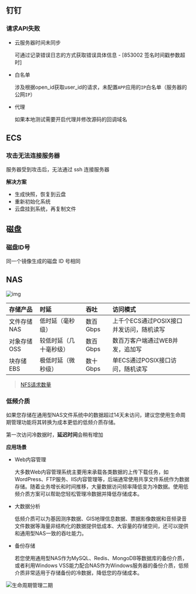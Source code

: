 ## 钉钉

### 请求API失败

- 云服务器时间未同步

    可通过记录错误日志的方式获取错误具体信息 - [853002 签名时间戳参数超时]

- 白名单

    涉及根据open_id获取user_id的请求，未配置`APP`应用的`IP`白名单（服务器的公网`IP`）
    
- 代理

    如果本地测试需要开启代理并修改源码的回调域名



## ECS

### 攻击无法连接服务器

服务器受到攻击后，无法通过 ssh 连接服务器

**解决方案**

- 生成快照，恢复到云盘
- 重新初始化系统
- 云盘挂到系统，再复制文件



## 磁盘

### 磁盘ID号

同一个镜像生成的磁盘 ID 号相同



## NAS

![img](https://img-note.langyastudio.com/202203072008189.png?x-oss-process=style/watermark)

| 存储产品    | 时延                   | 吞吐     | 访问模式                                 |
| :---------- | :--------------------- | :------- | :--------------------------------------- |
| 文件存储NAS | 低时延（毫秒级）       | 数百Gbps | 上千个ECS通过POSIX接口并发访问，随机读写 |
| 对象存储OSS | 较低时延（几十毫秒级） | 数百Gbps | 数百万客户端通过WEB并发，追加写          |
| 块存储EBS   | 极低时延（微秒级）     | 数十Gbps | 单ECS通过POSIX接口访问，随机读写         |

> [NFS请求数量](https://help.aliyun.com/document_detail/125389.htm?spm=a2c4g.11186623.0.0.6d52e839O8ljnO#task-1130493)



### 低频介质

如果您存储在通用型NAS文件系统中的数据超过14天未访问，建议您使用生命周期管理功能将其转换为成本更低的低频介质存储。

第一次访问冷数据时，**延迟时间**会稍有增加



**应用场景**

- Web内容管理

  大多数Web内容管理系统主要用来承载各类数据的上传下载任务，如WordPress、FTP服务、IIS内容管理等，后端通常使用共享文件系统作为数据存储。随着业务增长和时间推移，大量数据访问频率降低变为冷数据。使用低频介质方案可以帮助您轻松管理冷数据并降低存储成本。

- 大数据分析

  低频介质可以为基因测序数据、GIS地理信息数据、票据影像数据和音频录音文件数据等海量非结构化的数据提供低成本、大容量的存储空间，还可以提供和通用型NAS一致的吞吐能力。

- 备份存储

  若您使用通用型NAS作为MySQL、Redis、MongoDB等数据库的备份介质，或者利用Windows VSS能力配合NAS作为Windows服务器的备份介质，低频介质非常适用于存储备份的冷数据，降低您的存储成本。

![生命周期管理二期](https://img-note.langyastudio.com/202203072014807.png?x-oss-process=style/watermark)

